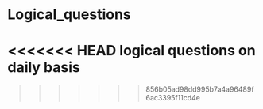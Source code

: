 # Logical_questions
<<<<<<< HEAD
logical questions on daily basis 
=======
>>>>>>> 856b05ad98dd995b7a4a96489f6ac3395f11cd4e
